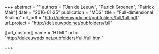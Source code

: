 +++
abstract = ""
authors = ["Jan de Leeuw", "Patrick Groenen", "Patrick Mair"]
date = "2016-01-25"
publication = "MDS"
title = "Full-dimensional Scaling"
url_pdf = "http://deleeuwpdx.net/pubfolders/full/full.pdf"
url_project = "http://deleeuwpdx.net/pubfolders/full"


[[url_custom]]
name = "HTML"
url = "http://deleeuwpdx.net/pubfolders/full/full.html"

+++

